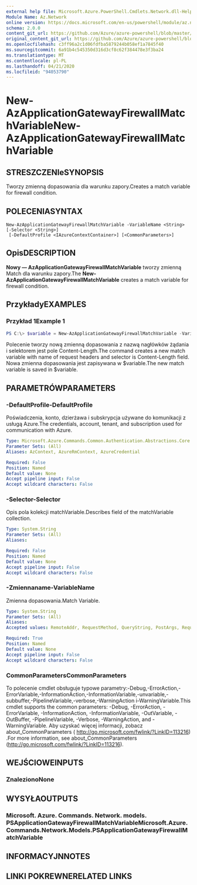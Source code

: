 ```yaml
---
external help file: Microsoft.Azure.PowerShell.Cmdlets.Network.dll-Help.xml
Module Name: Az.Network
online version: https://docs.microsoft.com/en-us/powershell/module/az.network/new-azapplicationgatewayfirewallmatchvariable
schema: 2.0.0
content_git_url: https://github.com/Azure/azure-powershell/blob/master/src/Network/Network/help/New-AzApplicationGatewayFirewallMatchVariable.md
original_content_git_url: https://github.com/Azure/azure-powershell/blob/master/src/Network/Network/help/New-AzApplicationGatewayFirewallMatchVariable.md
ms.openlocfilehash: c3ff96a2c1d06fdfba5879244b058ef1a7845f40
ms.sourcegitcommit: 6a91b4c545350d316d3cf8c62f384478e3f3ba24
ms.translationtype: MT
ms.contentlocale: pl-PL
ms.lasthandoff: 04/21/2020
ms.locfileid: "94053790"
---
```

# <span data-ttu-id="06be2-101">New-AzApplicationGatewayFirewallMatchVariable</span><span class="sxs-lookup"><span data-stu-id="06be2-101">New-AzApplicationGatewayFirewallMatchVariable</span></span>

## <span data-ttu-id="06be2-102">STRESZCZENIe</span><span class="sxs-lookup"><span data-stu-id="06be2-102">SYNOPSIS</span></span>
<span data-ttu-id="06be2-103">Tworzy zmienną dopasowania dla warunku zapory.</span><span class="sxs-lookup"><span data-stu-id="06be2-103">Creates a match variable for firewall condition.</span></span>

## <span data-ttu-id="06be2-104">POLECENIA</span><span class="sxs-lookup"><span data-stu-id="06be2-104">SYNTAX</span></span>

```
New-AzApplicationGatewayFirewallMatchVariable -VariableName <String> [-Selector <String>]
 [-DefaultProfile <IAzureContextContainer>] [<CommonParameters>]
```

## <span data-ttu-id="06be2-105">Opis</span><span class="sxs-lookup"><span data-stu-id="06be2-105">DESCRIPTION</span></span>
<span data-ttu-id="06be2-106">**Nowy — AzApplicationGatewayFirewallMatchVariable** tworzy zmienną Match dla warunku zapory.</span><span class="sxs-lookup"><span data-stu-id="06be2-106">The **New-AzApplicationGatewayFirewallMatchVariable** creates a match variable for firewall condition.</span></span>

## <span data-ttu-id="06be2-107">Przykłady</span><span class="sxs-lookup"><span data-stu-id="06be2-107">EXAMPLES</span></span>

### <span data-ttu-id="06be2-108">Przykład 1</span><span class="sxs-lookup"><span data-stu-id="06be2-108">Example 1</span></span>
```powershell
PS C:\> $variable = New-AzApplicationGatewayFirewallMatchVariable -VariableName RequestHeaders -Selector Content-Length
```

<span data-ttu-id="06be2-109">Polecenie tworzy nową zmienną dopasowania z nazwą nagłówków żądania i selektorem jest pole Content-Length.</span><span class="sxs-lookup"><span data-stu-id="06be2-109">The command creates a new match variable with name of request headers and selector is Content-Length field.</span></span> <span data-ttu-id="06be2-110">Nowa zmienna dopasowania jest zapisywana w $variable.</span><span class="sxs-lookup"><span data-stu-id="06be2-110">The new match variable is saved in $variable.</span></span>

## <span data-ttu-id="06be2-111">PARAMETRÓW</span><span class="sxs-lookup"><span data-stu-id="06be2-111">PARAMETERS</span></span>

### <span data-ttu-id="06be2-112">-DefaultProfile</span><span class="sxs-lookup"><span data-stu-id="06be2-112">-DefaultProfile</span></span>
<span data-ttu-id="06be2-113">Poświadczenia, konto, dzierżawa i subskrypcja używane do komunikacji z usługą Azure.</span><span class="sxs-lookup"><span data-stu-id="06be2-113">The credentials, account, tenant, and subscription used for communication with Azure.</span></span>

```yaml
Type: Microsoft.Azure.Commands.Common.Authentication.Abstractions.Core.IAzureContextContainer
Parameter Sets: (All)
Aliases: AzContext, AzureRmContext, AzureCredential

Required: False
Position: Named
Default value: None
Accept pipeline input: False
Accept wildcard characters: False
```

### <span data-ttu-id="06be2-114">-Selector</span><span class="sxs-lookup"><span data-stu-id="06be2-114">-Selector</span></span>
<span data-ttu-id="06be2-115">Opis pola kolekcji matchVariable.</span><span class="sxs-lookup"><span data-stu-id="06be2-115">Describes field of the matchVariable collection.</span></span>

```yaml
Type: System.String
Parameter Sets: (All)
Aliases:

Required: False
Position: Named
Default value: None
Accept pipeline input: False
Accept wildcard characters: False
```

### <span data-ttu-id="06be2-116">-Zmiennaname</span><span class="sxs-lookup"><span data-stu-id="06be2-116">-VariableName</span></span>
<span data-ttu-id="06be2-117">Zmienna dopasowania.</span><span class="sxs-lookup"><span data-stu-id="06be2-117">Match Variable.</span></span>

```yaml
Type: System.String
Parameter Sets: (All)
Aliases:
Accepted values: RemoteAddr, RequestMethod, QueryString, PostArgs, RequestUri, RequestHeaders, RequestBody, RequestCookies

Required: True
Position: Named
Default value: None
Accept pipeline input: False
Accept wildcard characters: False
```

### <span data-ttu-id="06be2-118">CommonParameters</span><span class="sxs-lookup"><span data-stu-id="06be2-118">CommonParameters</span></span>
<span data-ttu-id="06be2-119">To polecenie cmdlet obsługuje typowe parametry:-Debug,-ErrorAction,-ErrorVariable,-InformationAction,-InformationVariable,-unvariable,-subbuffer,-PipelineVariable,-verbose,-WarningAction i-WarningVariable.</span><span class="sxs-lookup"><span data-stu-id="06be2-119">This cmdlet supports the common parameters: -Debug, -ErrorAction, -ErrorVariable, -InformationAction, -InformationVariable, -OutVariable, -OutBuffer, -PipelineVariable, -Verbose, -WarningAction, and -WarningVariable.</span></span> <span data-ttu-id="06be2-120">Aby uzyskać więcej informacji, zobacz about_CommonParameters ( http://go.microsoft.com/fwlink/?LinkID=113216) .</span><span class="sxs-lookup"><span data-stu-id="06be2-120">For more information, see about_CommonParameters (http://go.microsoft.com/fwlink/?LinkID=113216).</span></span>

## <span data-ttu-id="06be2-121">WEJŚCIOWE</span><span class="sxs-lookup"><span data-stu-id="06be2-121">INPUTS</span></span>

### <span data-ttu-id="06be2-122">Znaleziono</span><span class="sxs-lookup"><span data-stu-id="06be2-122">None</span></span>

## <span data-ttu-id="06be2-123">WYSYŁA</span><span class="sxs-lookup"><span data-stu-id="06be2-123">OUTPUTS</span></span>

### <span data-ttu-id="06be2-124">Microsoft. Azure. Commands. Network. models. PSApplicationGatewayFirewallMatchVariable</span><span class="sxs-lookup"><span data-stu-id="06be2-124">Microsoft.Azure.Commands.Network.Models.PSApplicationGatewayFirewallMatchVariable</span></span>

## <span data-ttu-id="06be2-125">INFORMACYJN</span><span class="sxs-lookup"><span data-stu-id="06be2-125">NOTES</span></span>

## <span data-ttu-id="06be2-126">LINKI POKREWNE</span><span class="sxs-lookup"><span data-stu-id="06be2-126">RELATED LINKS</span></span>
